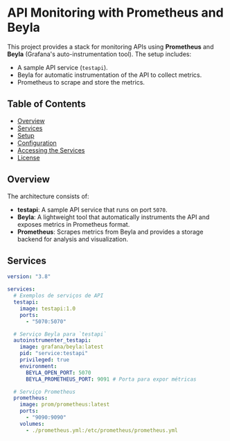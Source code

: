 # API Monitoring with Prometheus and Beyla

This project provides a stack for monitoring APIs using **Prometheus** and **Beyla** (Grafana's auto-instrumentation tool). The setup includes:

- A sample API service (`testapi`).
- Beyla for automatic instrumentation of the API to collect metrics.
- Prometheus to scrape and store the metrics.

## Table of Contents
- [Overview](#overview)
- [Services](#services)
- [Setup](#setup)
- [Configuration](#configuration)
- [Accessing the Services](#accessing-the-services)
- [License](#license)

## Overview

The architecture consists of:
- **testapi**: A sample API service that runs on port `5070`.
- **Beyla**: A lightweight tool that automatically instruments the API and exposes metrics in Prometheus format.
- **Prometheus**: Scrapes metrics from Beyla and provides a storage backend for analysis and visualization.

## Services

```yaml
version: "3.8"

services:
  # Exemplos de serviços de API
  testapi:
    image: testapi:1.0
    ports:
      - "5070:5070"

  # Serviço Beyla para `testapi`
  autoinstrumenter_testapi:
    image: grafana/beyla:latest
    pid: "service:testapi"
    privileged: true
    environment:
      BEYLA_OPEN_PORT: 5070
      BEYLA_PROMETHEUS_PORT: 9091 # Porta para expor métricas

  # Serviço Prometheus
  prometheus:
    image: prom/prometheus:latest
    ports:
      - "9090:9090"
    volumes:
      - ./prometheus.yml:/etc/prometheus/prometheus.yml

